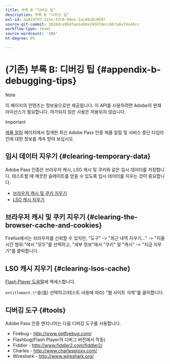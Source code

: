 ```yaml
---
title: 부록 B "디버깅 팁"
description: 부록 B "디버깅 팁"
exl-id: ea024797-315e-47c0-99ea-1ac49c8c9697
source-git-commit: 3818dce9847ae1a0da19dd7decc6b7a6a74a46cc
workflow-type: tm+mt
source-wordcount: '184'
ht-degree: 0%

---
```


# (기존) 부록 B: 디버깅 팁 {#appendix-b-debugging-tips}

>[!NOTE]
>
>이 페이지의 컨텐츠는 정보용으로만 제공됩니다. 이 API를 사용하려면 Adobe의 현재 라이선스가 필요합니다. 허가되지 않은 사용은 허용되지 않습니다.

>[!IMPORTANT]
>
> [제품 알림](/help/authentication/product-announcements.md) 페이지에서 집계한 최신 Adobe Pass 인증 제품 알림 및 서비스 중단 타임라인에 대한 정보를 계속 받아 보십시오.

## 임시 데이터 지우기 {#clearing-temporary-data}

Adobe Pass 인증은 브라우저 캐시, LSO 캐시 및 쿠키와 같은 임시 데이터를 저장합니다. 테스트할 때 깨끗한 슬레이트를 얻을 수 있도록 임시 데이터를 지우는 것이 중요합니다.

- [브라우저 캐시 및 쿠키 지우기](#clearing-the-browser-cache-and-cookies)
- [LSO 캐시 지우기](#clearing-lsos-cache)


## 브라우저 캐시 및 쿠키 지우기 {#clearing-the-browser-cache-and-cookies}

Firefox에서는 브라우저를 신뢰할 수 있지만, &quot;도구&quot; -\> &quot;최근 내역 지우기...&quot; -\> &quot;지울 시간 범위:&quot;에서 &quot;모두&quot;를 선택하고, &quot;세부 정보&quot;에서 &quot;쿠키&quot; 및 &quot;캐시&quot; -\> &quot;지금 지우기&quot;를 클릭합니다.


## LSO 캐시 지우기 {#clearing-lsos-cache}

[Flash Player 도움말](http://www.macromedia.com/support/documentation/en/flashplayer/help/settings_manager07.html)에 액세스합니다.

```entitlement.\*```을(를) 선택하고(테스트 내용에 따라) &quot;웹 사이트 삭제&quot;를 클릭합니다.


## 디버깅 도구 {#tools}

Adobe Pass 인증 엔지니어는 다음 디버깅 도구를 사용합니다.

- Firebug - <http://www.getfirebug.com/>
- Flashbug(Flash Player의 디버그 버전에서 작동)
- Fiddler - <http://www.fiddler2.com/fiddler2/>
- Charles - <http://www.charlesproxy.com/>
- Wireshark - <http://www.wireshark.org/>


<!--
## Related Information

- [Programmer Integration Guide](/help/authentication/programmer-integration-guide-overview.md)

- [Using Charles Proxy (Tech Note)](https://tve.zendesk.com/hc/en-us/articles/204962849-Using-Charles-Proxy)
-->
